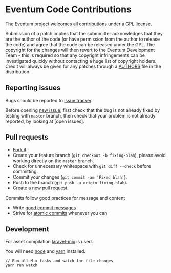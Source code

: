 # Eventum Code Contributions

The Eventum project welcomes all contributions under a GPL license.

Submission of a patch implies that the submmitter acknowledges that they are
the author of the code (or have permission from the author to release the code)
and agree that the code can be released under the GPL. The copyright for the
changes will then revert to the Eventum Development Team - this is required so
that any copyright infringements can be investigated quickly without contacting
a huge list of copyright holders. Credit will always be given for any patches
through a [AUTHORS](AUTHORS) file in the distribution.

## Reporting issues

Bugs should be reported to [issue tracker].

Before opening [new issue], first check that the bug is not already fixed by
testing with `master` branch, then check that your problem is not already
reported, by looking at [open issues].

[issue tracker]: https://github.com/eventum/eventum/issues
[new issue]: https://github.com/eventum/eventum/issues/new

## Pull requests

- [Fork it](https://github.com/eventum/eventum/fork).
- Create your feature branch (`git checkout -b fixing-blah`), please avoid working directly on the `master` branch.
- Check for unnecessary whitespace with `git diff --check` before committing.
- Commit your changes (`git commit -am 'Fixed blah'`).
- Push to the branch (`git push -u origin fixing-blah`).
- Create a new pull request.

Commits follow good practices for message and content
  - Write [good commit messages]
  - Strive for [atomic commits] whenever you can

[good commit messages]: http://chris.beams.io/posts/git-commit/
[atomic commits]: http://www.freshconsulting.com/atomic-commits/

## Development

For asset compilation [laravel-mix] is used.

You will need [node] and [yarn] installed.

```
// Run all Mix tasks and watch for file changes
yarn run watch
```

[laravel-mix]: https://laravel.com/docs/5.8/mix
[node]: https://nodejs.org/
[yarn]: https://yarnpkg.com/
